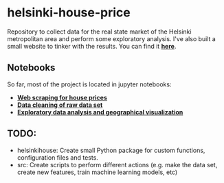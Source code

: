 # helsinki-house-price
Repository to collect data for the real state market of the Helsinki metropolitan area and perform some exploratory analysis.
I've also built a small website to tinker with the results.
You can find it [**here**](https://share.streamlit.io/albertonietos/helsinki-house-price/main/streamlit_app_simple.py).
## Notebooks
So far, most of the project is located in jupyter notebooks:
- [**Web scraping for house prices**](https://github.com/albertonietos/helsinki-house-price/blob/main/notebooks/01-web-scrapper-notebook.ipynb)
- [**Data cleaning of raw data set**](https://github.com/albertonietos/helsinki-house-price/blob/main/notebooks/02-data-cleaning-notebook.ipynb)
- [**Exploratory data analysis and geographical visualization**](https://github.com/albertonietos/helsinki-house-price/blob/main/notebooks/03-exploratory-data-analysis.ipynb)

## TODO:
- helsinkihouse: Create small Python package for custom functions, configuration files and tests.
- src: Create scripts to perform different actions (e.g. make the data set, create new features, train machine learning models, etc)